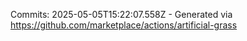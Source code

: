 Commits: 2025-05-05T15:22:07.558Z - Generated via https://github.com/marketplace/actions/artificial-grass
<br>
